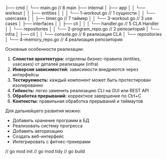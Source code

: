 ├── cmd
│   └── main.go                     // 8 main
├── internal
│   ├── app
│   │   └── workout
│   │       ├── entities
│   │       │   └── 1-workout.go    // 1 сущности
│   │       └── usercases
│   │           ├── timer.go        // 7 таймер
│   │           └── 3-workout.go    // 3 use cases
│   ├── interfaces
│   │   ├── cli
│   │   │   └── handler.go          // 5 CLA Handler
│   │   └── repositories
│   │       └── 2-program_repo.go   // 2 репозиторий
│   └── infra
│       ├── cli
│       │   └── console.go          // 6 реализация CLA
│       └── repositories
│           └── 4-memory_repo.go    // 4 реализация репозитория



Основные особенности реализации:
1. **Слоистая архитектура:** отделены бизнес-правила (entities, usecases) от деталей реализации (infra)
2. **Инверсия зависимостей:** зависимости внедряются через интерфейсы
3. **Тестируемость:** каждый компонент может быть протестирован изолированно
4. **Гибкость:** легко заменить реализацию CLI на GUI или REST API
5. **Обработка прерываний:** корректное завершение по Ctrl+C
6. **Контексты:** правильная обработка прерываний и таймаутов

Для дальнейшего развития можно:
- Добавить хранение программ в БД
- Реализовать систему прогресса
- Добавить авторизацию
- Создать веб-интерфейс
- Интегрировать с фитнес-трекерами


// go mod init
// go mod tidy
// go build